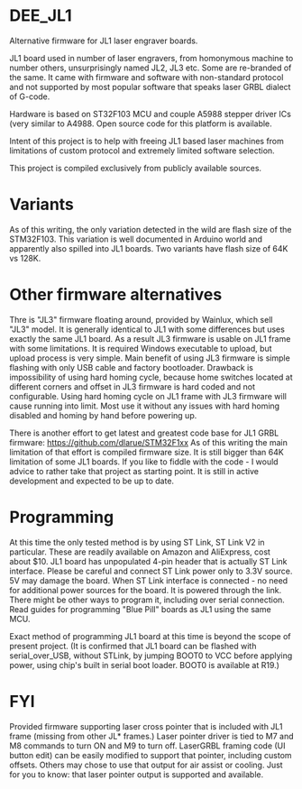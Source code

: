 # DEE_JL1
Alternative firmware for JL1 laser engraver boards.

JL1 board used in number of laser engravers, from homonymous machine to number others, unsurprisingly named JL2, JL3 etc. Some are re-branded of the same.
It came with firmware and software with non-standard protocol and not supported by most popular software that speaks laser GRBL dialect of G-code.

Hardware is based on ST32F103 MCU and couple A5988 stepper driver ICs (very similar to A4988. Open source code for this platform is available.

Intent of this project is to help with freeing JL1 based laser machines from limitations of custom protocol and extremely limited software selection.

This project is compiled exclusively from publicly available sources.

# Variants
As of this writing, the only variation detected in the wild are flash size of the STM32F103. This variation is well documented in Arduino world and apparently also spilled into JL1 boards.
Two variants have flash size of 64K vs 128K.

# Other firmware alternatives
Thre is "JL3" firmware floating around, provided by Wainlux, which sell "JL3" model. It is generally identical to JL1 with some differences but uses exactly the same JL1 board. As a result JL3 firmware is usable on JL1 frame with some limitations. It is required Windows executable to upload, but upload process is very simple.
Main benefit of using JL3 firmware is simple flashing with only USB cable and factory bootloader. Drawback is impossibility of using hard homing cycle, because home switches located at different corners and offset in JL3 firmware is hard coded and not configurable. Using hard homing cycle on JL1 frame with JL3 firmware will cause running into limit. Most use it without any issues with hard homing disabled and homing by hand before powering up.

There is another effort to get latest and greatest code base for JL1 GRBL firmware: https://github.com/dlarue/STM32F1xx
As of this writing the main limitation of that effort is compiled firmware size. It is still bigger than 64K limitation of some JL1 boards.
If you like to fiddle with the code - I would advice to rather take that project as starting point. It is still in active development and expected to be up to date.

# Programming
At this time the only tested method is by using ST Link, ST Link V2 in particular. These are readily available on Amazon and AliExpress, cost about $10.
JL1 board has unpopulated 4-pin header that is actually ST Link interface.
Please be careful and connect ST Link power only to 3.3V source. 5V may damage the board.
When ST Link interface is connected - no need for additional power sources for the board. It is powered through the link.
There might be other ways to program it, including over serial connection. Read guides for programming "Blue Pill" boards as JL1 using the same MCU.

Exact method of programming JL1 board at this time is beyond the scope of present project.
(It is confirmed that JL1 board can be flashed with serial_over_USB, without STLink, by jumping BOOT0 to VCC before applying power, using chip's built in serial boot loader. BOOT0 is available at R19.)

# FYI
Provided firmware supporting laser cross pointer that is included with JL1 frame (missing from other JL* frames.) Laser pointer driver is tied to M7 and M8 commands to turn ON and M9 to turn off. LaserGRBL framing code (UI button edit) can be easily modified to support that pointer, including custom offsets. Others may chose to use that output for air assist or cooling. Just for you to know: that laser pointer output is supported and available.

